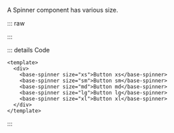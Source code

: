 A Spinner component has various size.

::: raw

<ClientOnly>
  <SpinnerSize />
</ClientOnly>

:::

::: details Code

```vue
<template>
  <div>
    <base-spinner size="xs">Button xs</base-spinner>
    <base-spinner size="sm">Button sm</base-spinner>
    <base-spinner size="md">Button md</base-spinner>
    <base-spinner size="lg">Button lg</base-spinner>
    <base-spinner size="xl">Button xl</base-spinner>
  </div>
</template>
```

:::
